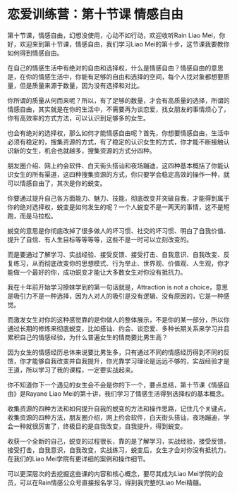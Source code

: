 # 恋爱训练营：第十节课 情感自由

第十节课，情感自由，幻想没使用，心动不如行动，欢迎收听Rain Liao Mei，你好，欢迎来到第十节课，情感自由，我们学习Liao Mei的第十步，这节课我要教你如何得到情感自由。

在自己的情感生活中有绝对的自由和选择权，什么是情感自由？情感自由的意思是，在你的情感生活中，你能有足够的自由和选择的空间，每个人找对象都想要质量，但是质量来源于数量，因为没有选择和对比。

你所谓的质量从何而来呢？所以，有了足够的数量，才会有高质量的选择，所谓的情感自由，其实就是在你的生活中，不需要再为谈恋爱，找女朋友的事情烦心了，你有高效率的方式方法，可以认识到足够多的女生。

也会有绝对的选择权，那么如何才能情感自由呢？首先，你想要情感自由，生活中必须有稳定的，搜集资源的方式，有了稳定的认识女生的方式，你才能不断接触认识新的女生，机会也就越多，搜集资源的方式分四种。

朋友圈介绍、网上约会软件、白天街头搭讪和夜场蹦迪，这四种基本概括了你能认识女生的所有渠道，这四种搜集资源的方式，你只要学会稳定高效的操作一种，就可以情感自由了，其次是你的蜕变。

你要通过提升自己各方面能力、魅力、技能，彻底改变并突破自我，才能得到属于你的绝对选择权，蜕变是如何发生的呢？一个人蜕变不是一两天的事情，这不是短跑，而是马拉松。

蜕变的意思是你彻底改掉了很多做人的坏习惯、社交的坏习惯、明白了自我价值、提升了自信、有人生目标等等等等，这些不是一时可以立刻改变的。

而是要通过了解学习、实战经验、接受反馈、接受打击、自我意识、自我改变、反复练习，从而彻底改变你的思想模式、行为举止、世界观、价值观、人生观，你才能做一个最好的你，成功蜕变才能让大多数女生对你没有抵抗力。

我在十年前开始学习撩妹学到的第一句话就是，Attraction is not a choice，意思是吸引力不是一种选择，因为人对人的吸引是没有逻辑、没有原因的，它是一种感觉。

而激发女生对你的这种感觉靠的是你做人的整体展示，不是你的某一部分，所以你通过长期的修炼来彻底蜕变，比如搭讪、约会、谈恋爱、多种长期关系来学习并且累积自己的情感经验，为什么普遍女生的情商要比男生高？

因为女生的情感经历总体来说要比男生多，只有通过不同的情感经历得到不同的反馈，你才能够自我改变并自我提升，你光靠学习理论是远远不够的，实战经验才是王道，所以学习了我的课程，一定要实战起来。

你不知道你下一个遇见的女生会不会是你的下一个，要点总结，第十节课《情感自由》是Rayane Liao Mei的第十讲，我们学习了情感生活得到选择权的基本概念。

收集资源的四种方法和如何提升自我的蜕变的方法和操作思路，记住几个关键点，收集资源的四种方法，朋友圈介绍，网上约会软件，白天街头搭讪，夜场蹦迪，学会一种就很厉害了，终极目的是自我改变，自我提升，得到蜕变。

收获一个全新的自己，蜕变的过程很长，靠的是了解学习，实战经验，接受反馈，接受打击，自我意识，自我改变，实战练习，蜕变后，女生才会对你没有抵抗力，在我们的Liao Mei学院有更详细的案例和操作细节。

可以更深层次的去挖掘这些课的内容和核心概念，要尽其成为Liao Mei学院的会员，可以在Rain情感公众号直接报名学习，得到我完整的Liao Mei精髓。

